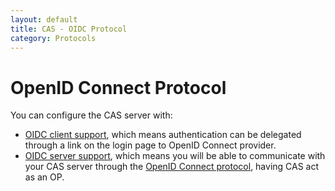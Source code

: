 ```yaml
---
layout: default
title: CAS - OIDC Protocol
category: Protocols
---
```


# OpenID Connect Protocol

You can configure the CAS server with:

* [OIDC client support](../integration/Delegate-Authentication.html), which means authentication can be delegated through a link on the 
login page to OpenID Connect provider. 
* [OIDC server support](../installation/OIDC-Authentication.html), which means you will be able to communicate with your CAS server 
through the [OpenID Connect protocol](http://openid.net/connect/), having CAS act as an OP.








